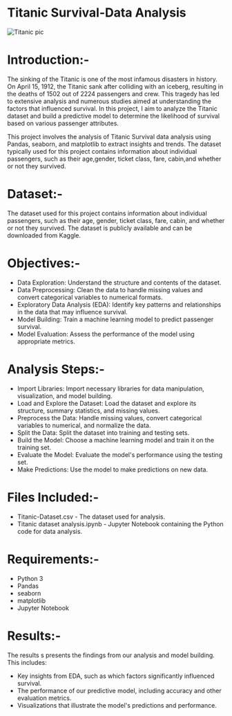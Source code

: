 # Titanic Survival-Data Analysis
![Titanic pic](https://github.com/Rishika1954/Titanic_Survival-Data_Analysis/assets/137800912/334b40a9-3266-46f7-8356-b933d534bb82)
# Introduction:-
The sinking of the Titanic is one of the most infamous disasters in history. On April 15, 1912, the Titanic sank after colliding with an iceberg, resulting in the deaths of 1502 out of 2224 passengers and crew. This tragedy has led to extensive analysis and numerous studies aimed at understanding the factors that influenced survival. In this project, I aim to analyze the Titanic dataset and build a predictive model to determine the likelihood of survival based on various passenger attributes.

This project involves the analysis of Titanic Survival data analysis using Pandas, seaborn, and matplotlib to extract insights and trends. The dataset typically used for this project contains information about individual passengers, such as their age,gender, ticket class, fare, cabin,and whether or not they survived.

# Dataset:-
The dataset used for this project contains information about individual passengers, such as their age, gender, ticket class, fare, cabin, and whether or not they survived. The dataset is publicly available and can be downloaded from Kaggle.

# Objectives:-
* Data Exploration: Understand the structure and contents of the dataset.
* Data Preprocessing: Clean the data to handle missing values and convert categorical variables to numerical formats.
* Exploratory Data Analysis (EDA): Identify key patterns and relationships in the data that may influence survival.
* Model Building: Train a machine learning model to predict passenger survival.
* Model Evaluation: Assess the performance of the model using appropriate metrics.

# Analysis Steps:-
* Import Libraries: Import necessary libraries for data manipulation, visualization, and model building.
* Load and Explore the Dataset: Load the dataset and explore its structure, summary statistics, and missing values.
* Preprocess the Data: Handle missing values, convert categorical variables to numerical, and normalize the data.
* Split the Data: Split the dataset into training and testing sets.
* Build the Model: Choose a machine learning model and train it on the training set.
* Evaluate the Model: Evaluate the model's performance using the testing set.
* Make Predictions: Use the model to make predictions on new data.

# Files Included:-
* Titanic-Dataset.csv - The dataset used for analysis.
* Titanic dataset analysis.ipynb - Jupyter Notebook containing the Python code for data analysis.

# Requirements:-
* Python 3
* Pandas
* seaborn
* matplotlib
* Jupyter Notebook

# Results:-
The results s presents the findings from our analysis and model building. This includes:

* Key insights from EDA, such as which factors significantly influenced survival.
* The performance of our predictive model, including accuracy and other evaluation metrics.
* Visualizations that illustrate the model's predictions and performance.
